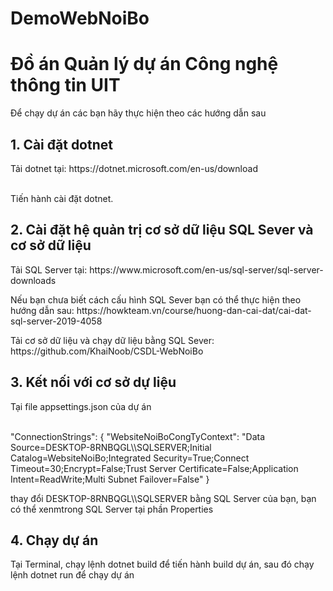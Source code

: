 # DemoWebNoiBo
# Đồ án Quản lý dự án Công nghệ thông tin UIT

Để chạy dự án các bạn hãy thực hiện theo các hướng dẫn sau
## 1. Cài đặt dotnet
<p> Tải dotnet tại: https://dotnet.microsoft.com/en-us/download</p><br>
    Tiến hành cài đặt dotnet.

## 2. Cài đặt hệ quản trị cơ sở dữ liệu SQL Sever và cơ sở dữ liệu
<p> Tải SQL Server tại: https://www.microsoft.com/en-us/sql-server/sql-server-downloads</p>
<p>Nếu bạn chưa biết cách cấu hình SQL Sever bạn có thể thực hiện theo hướng dẫn sau: https://howkteam.vn/course/huong-dan-cai-dat/cai-dat-sql-server-2019-4058</p>

<p> Tải cơ sở dữ liệu và chạy dữ liệu bằng SQL Sever: https://github.com/KhaiNoob/CSDL-WebNoiBo

##  3. Kết nối với cơ sở dự liệu
<p> Tại file appsettings.json của dự án </p> <br>
 "ConnectionStrings": {
    "WebsiteNoiBoCongTyContext": "Data Source=DESKTOP-8RNBQGL\\SQLSERVER;Initial Catalog=WebsiteNoiBo;Integrated Security=True;Connect Timeout=30;Encrypt=False;Trust Server Certificate=False;Application Intent=ReadWrite;Multi Subnet Failover=False"
  }

 <p> thay đổi DESKTOP-8RNBQGL\\SQLSERVER bằng SQL Server của bạn, bạn có thể xenmtrong SQL Server tại phần Properties</p>

## 4. Chạy dự án
<p> Tại Terminal, chạy lệnh dotnet build để tiến hành build dự án, sau đó chạy lệnh dotnet run để chạy dự án</p>
  







     